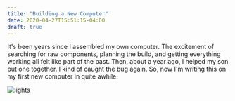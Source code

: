 ```yaml
---
title: "Building a New Computer"
date: 2020-04-27T15:51:15-04:00
draft: true
---
```


It's been years since I assembled my own computer. The excitement of searching for raw components, planning the build, and getting everything working all felt like part of the past. Then, about a year ago, I helped my son put one together. I kind of caught the bug again. So, now I'm writing this on my first new computer in quite awhile.


![lights](/img/new_computer_lights.jpg)